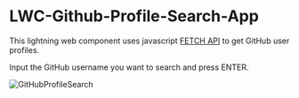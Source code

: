 # LWC-Github-Profile-Search-App

This lightning web component uses javascript [FETCH API](https://developer.mozilla.org/en-US/docs/Web/API/Fetch_API) to get GitHub user profiles.

Input the GitHub username you want to search and press ENTER.




![GitHubProfileSearch](https://user-images.githubusercontent.com/41596758/170794803-ffd8423e-15ca-49ef-bce6-1fc5659817dc.gif)
